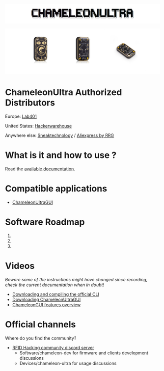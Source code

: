 ![logo](docs/images/ultra-logo.png)

![ultra picture](docs/images/ultra-overview.png)

# ChameleonUltra Authorized Distributors

Europe: [Lab401](https://lab401.com/)

United States: [Hackerwarehouse](https://hackerwarehouse.com/)

Anywhere else: [Sneaktechnology](https://sneaktechnology.com) / [Aliexpress by RRG](https://proxgrind.aliexpress.com/store/1101312023)

# What is it and how to use ?

Read the [available documentation](docs/README.md).

# Compatible applications

* [ChameleonUltraGUI](https://github.com/GameTec-live/ChameleonUltraGUI)

# Software Roadmap

1)
2)
3)

# Videos

*Beware some of the instructions might have changed since recording, check the current documentation when in doubt!*

* [Downloading and compiling the official CLI](https://www.youtube.com/watch?v=VGpAeitNXH0)
* [Downloading ChameleonUltraGUI](https://www.youtube.com/watch?v=rHH7iqbX3nY)
* [ChameleonGUI features overview](https://www.youtube.com/watch?v=YqE8wyVSse4)

# Official channels

Where do you find the community?

* [RFID Hacking community discord server](https://t.ly/d4_C)
  * Software/chameleon-dev for firmware and clients development discussions
  * Devices/chameleon-ultra for usage discussions
